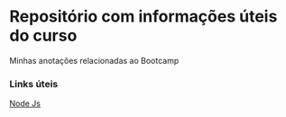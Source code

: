 # Repositório com informações úteis do curso
Minhas anotações relacionadas ao Bootcamp

### Links úteis

[Node Js](https://nodejs.org)
